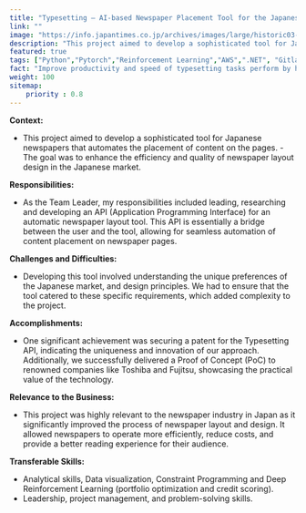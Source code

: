```yaml
---
title: "Typesetting – AI-based Newspaper Placement Tool for the Japanese market."
link: ""
image: "https://info.japantimes.co.jp/archives/images/large/historic03-02.jpg"
description: "This project aimed to develop a sophisticated tool for Japanese newspapers that automates the placement of content on the pages. The goal was to enhance the efficiency and quality of newspaper layout design in the Japanese market."
featured: true
tags: ["Python","Pytorch","Reinforcement Learning","AWS",".NET", "Gitlab"]
fact: "Improve productivity and speed of typesetting tasks perform by human typesetters in Japan"
weight: 100
sitemap: 
    priority : 0.8
---
```


**Context:** 
- This project aimed to develop a sophisticated tool for Japanese newspapers that automates the placement of content on the pages. - The goal was to enhance the efficiency and quality of newspaper layout design in the Japanese market.

**Responsibilities:**
- As the Team Leader, my responsibilities included leading, researching and developing an API (Application Programming Interface) for an automatic newspaper layout tool. This API is essentially a bridge between the user and the tool, allowing for seamless automation of content placement on newspaper pages.

**Challenges and Difficulties:**
- Developing this tool involved understanding the unique preferences of the Japanese market, and design principles. We had to ensure that the tool catered to these specific requirements, which added complexity to the project.

**Accomplishments:**
- One significant achievement was securing a patent for the Typesetting API, indicating the uniqueness and innovation of our approach. Additionally, we successfully delivered a Proof of Concept (PoC) to renowned companies like Toshiba and Fujitsu, showcasing the practical value of the technology.

**Relevance to the Business:**
- This project was highly relevant to the newspaper industry in Japan as it significantly improved the process of newspaper layout and design. It allowed newspapers to operate more efficiently, reduce costs, and provide a better reading experience for their audience.

**Transferable Skills:**
- Analytical skills, Data visualization, Constraint Programming and Deep Reinforcement Learning (portfolio optimization and credit scoring).
- Leadership, project management, and problem-solving skills.